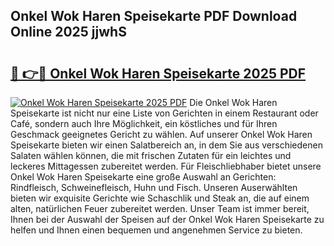 ## Onkel Wok Haren Speisekarte PDF Download Online 2025 jjwhS

# <h2><a href="http://gc69lsy.nevu.top/?p=Onkel+Wok+Haren+Speisekarte">🔗 👉🔴 Onkel Wok Haren Speisekarte 2025 PDF</a></h2>

[![Onkel Wok Haren Speisekarte 2025 PDF](https://i.imgur.com/dBaPXMq.png)](http://gc69lsy.nevu.top/?p=Onkel+Wok+Haren+Speisekarte)
Die Onkel Wok Haren Speisekarte ist nicht nur eine Liste von Gerichten in einem Restaurant oder Café, sondern auch Ihre Möglichkeit, ein köstliches und für Ihren Geschmack geeignetes Gericht zu wählen. Auf unserer Onkel Wok Haren Speisekarte bieten wir einen Salatbereich an, in dem Sie aus verschiedenen Salaten wählen können, die mit frischen Zutaten für ein leichtes und leckeres Mittagessen zubereitet werden. Für Fleischliebhaber bietet unsere Onkel Wok Haren Speisekarte eine große Auswahl an Gerichten: Rindfleisch, Schweinefleisch, Huhn und Fisch. Unseren Auserwählten bieten wir exquisite Gerichte wie Schaschlik und Steak an, die auf einem alten, natürlichen Feuer zubereitet werden. Unser Team ist immer bereit, Ihnen bei der Auswahl der Speisen auf der Onkel Wok Haren Speisekarte zu helfen und Ihnen einen bequemen und angenehmen Service zu bieten.
